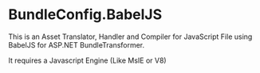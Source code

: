 # BundleConfig.BabelJS

This is an Asset Translator, Handler and Compiler for JavaScript File using BabelJS for ASP.NET BundleTransformer.

It requires a Javascript Engine (Like MsIE or V8)
